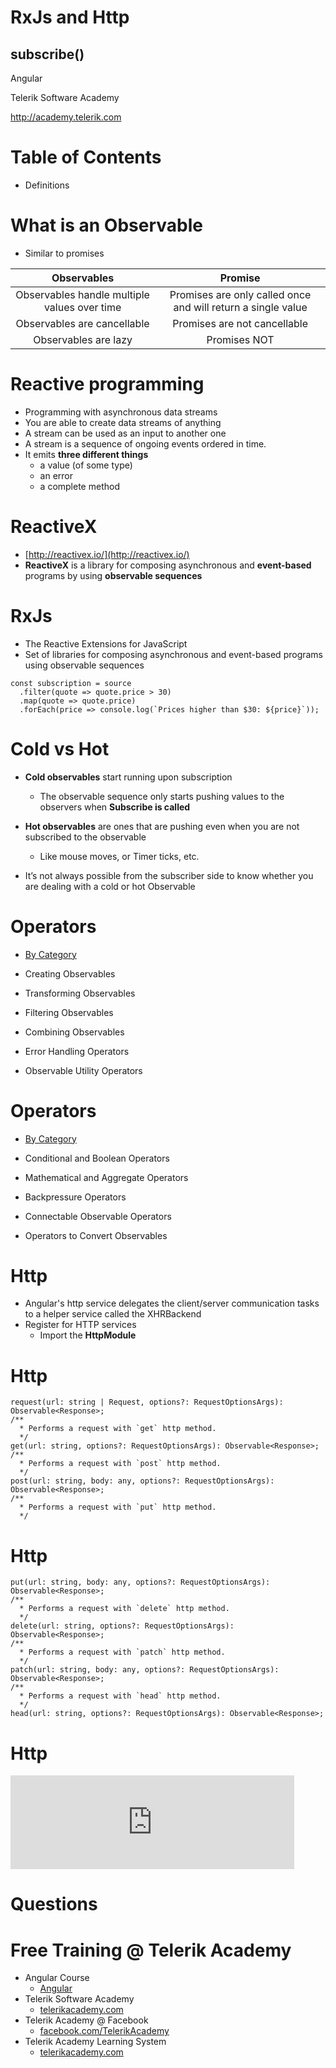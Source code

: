 <!-- section start -->

<!-- attr: {id: 'title', class: 'slide-title', hasScriptWrapper: true} -->

# RxJs and Http
## subscribe()
<div class="signature">
    <p class="signature-course">Angular</p>
    <p class="signature-initiative">Telerik Software Academy</p>
    <a href="http://academy.telerik.com" class="signature-link">http://academy.telerik.com</a>
</div>

<!-- <img class="slide-image" showInPresentation="true"  src="imgs/angular.png" style="height:40%; left:75%; top:50%; border-radius: 10px;" /> -->

<!-- section start -->
<!-- attr: {id: 'table-of-contents'} -->
# Table of Contents
- Definitions

<!-- section start -->
<!-- attr: {id: '', class: 'slide-section', showInPresentation:true, hasScriptWrapper: true} -->
<!-- # Definitions -->


<!-- attr: { hasScriptWrapper:true } -->
# What is an Observable
- Similar to promises

| Observables	| Promise |
| :---------: | :-----: |
| Observables handle multiple values over time |	Promises are only called once and will return a single value |
| Observables are cancellable |	Promises are not cancellable |
| Observables are lazy | Promises NOT |

<!-- attr: { hasScriptWrapper:true } -->
# Reactive programming

- Programming with asynchronous data streams
- You are able to create data streams of anything
- A stream can be used as an input to another one
- A stream is a sequence of ongoing events ordered in time.
- It emits **three different things**
  - a value (of some type)
  - an error
  - a complete method

<!-- attr: { hasScriptWrapper:true } -->
# ReactiveX

- [http://reactivex.io/](http://reactivex.io/)
- **ReactiveX** is a library for composing asynchronous and **event-based** programs by using **observable sequences**



<!-- section start -->
<!-- attr: {id: '', class: 'slide-section', showInPresentation:true, hasScriptWrapper: true} -->
<!-- # Observables RxJs -->

<!-- attr: { hasScriptWrapper:true } -->
# RxJs

- The Reactive Extensions for JavaScript
- Set of libraries for composing asynchronous and event-based programs using observable sequences

```
const subscription = source
  .filter(quote => quote.price > 30)
  .map(quote => quote.price)
  .forEach(price => console.log(`Prices higher than $30: ${price}`));
``` 

<!-- attr: { hasScriptWrapper:true, style:'font-size: 0.9em' } -->
# Cold vs Hot

- **Cold observables** start running upon subscription
  - The observable sequence only starts pushing values to the observers when **Subscribe is called**

- **Hot observables** are ones that are pushing even when you are not subscribed to the observable
  - Like mouse moves, or Timer ticks, etc.

- It’s not always possible from the subscriber side to know whether you are dealing with a cold or hot Observable

<!-- attr: {id: '', class: 'slide-section', showInPresentation:true, hasScriptWrapper: true} -->
<!-- # RxJs Operators -->


<!-- attr: { hasScriptWrapper:true } -->
# Operators

- [By Category](http://reactivex.io/documentation/operators.html#categorized)

- Creating Observables
- Transforming Observables
- Filtering Observables
- Combining Observables
- Error Handling Operators
- Observable Utility Operators

<!-- attr: { hasScriptWrapper:true } -->
# Operators

- [By Category](http://reactivex.io/documentation/operators.html#categorized)

- Conditional and Boolean Operators
- Mathematical and Aggregate Operators
- Backpressure Operators
- Connectable Observable Operators
- Operators to Convert Observables

<!-- section start -->
<!-- attr: {id: '', class: 'slide-section', showInPresentation:true, hasScriptWrapper: true} -->
<!-- # Angular Http -->


<!-- attr: { hasScriptWrapper:true } -->
# Http

- Angular's http service delegates the client/server communication tasks to a helper service called the XHRBackend
- Register for HTTP services
  - Import the **HttpModule**
<!-- attr: { hasScriptWrapper:true } -->
# Http

```
request(url: string | Request, options?: RequestOptionsArgs): Observable<Response>;
/**
  * Performs a request with `get` http method.
  */
get(url: string, options?: RequestOptionsArgs): Observable<Response>;
/**
  * Performs a request with `post` http method.
  */
post(url: string, body: any, options?: RequestOptionsArgs): Observable<Response>;
/**
  * Performs a request with `put` http method.
  */
```
<!-- attr: { hasScriptWrapper:true } -->
# Http
```
put(url: string, body: any, options?: RequestOptionsArgs): Observable<Response>;
/**
  * Performs a request with `delete` http method.
  */
delete(url: string, options?: RequestOptionsArgs): Observable<Response>;
/**
  * Performs a request with `patch` http method.
  */
patch(url: string, body: any, options?: RequestOptionsArgs): Observable<Response>;
/**
  * Performs a request with `head` http method.
  */
head(url: string, options?: RequestOptionsArgs): Observable<Response>;
```

<!-- attr: { hasScriptWrapper:true } -->
# Http

<iframe src="https://embed.plnkr.co/EJP9G06qiymTIomMuZ8K/" frameborder="0" width=90%;></iframe>

<!-- section start -->
<!-- attr: {id: 'questions', class: 'slide-section', hasScriptWrapper:true} -->

# Questions
<!-- <img class="slide-image" showInPresentation="true"  src="imgs/questions.jpg" style="height:40%; left:30%; top:30 border-radius: 10px;" /> -->


<!-- attr: { showInPresentation: true, hasScriptWrapper: true} -->
# Free Training @ Telerik Academy

- Angular Course
  - [Angular](http://academy.telerik.com/student-courses/web-design-and-ui/spa-applications-with-angular2/about)
- Telerik Software Academy
  - [telerikacademy.com](https://telerikacademy.com)
- Telerik Academy @ Facebook
  - [facebook.com/TelerikAcademy](https://facebook.com/TelerikAcademy)
- Telerik Academy Learning System
  - [telerikacademy.com](https://telerikacademy.com)
